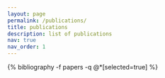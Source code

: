 ```yaml
---
layout: page
permalink: /publications/
title: publications
description: list of publications
nav: true
nav_order: 1
---
```


<!-- _pages/publications.md -->
<div class="publications">

 {% bibliography -f papers -q @*[selected=true] %}


</div>
